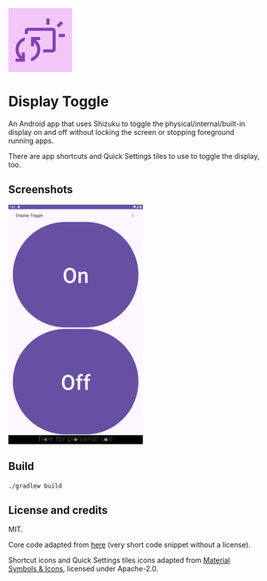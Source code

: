 <img src="https://github.com/UlyssesZh/DisplayToggle/blob/master/app/src/main/ic_launcher-playstore.png?raw=true" width="128" alt="icon">

# Display Toggle

An Android app that uses Shizuku to toggle the physical/internal/built-in display on and off
without locking the screen or stopping foreground running apps.

There are app shortcuts and Quick Settings tiles to use to toggle the display, too.

## Screenshots

<img src="https://raw.githubusercontent.com/UlyssesZh/DisplayToggle/master/metadata/en-US/images/phoneScreenshots/main.png?raw=true" width="270" alt="main">

## Build

```shell
./gradlew build
```

## License and credits

MIT.

Core code adapted from [here](https://github.com/HunterXProgrammer/DisplayToggle)
(very short code snippet without a license).

Shortcut icons and Quick Settings tiles icons adapted from
[Material Symbols & Icons](https://github.com/google/material-design-icons),
licensed under Apache-2.0.
